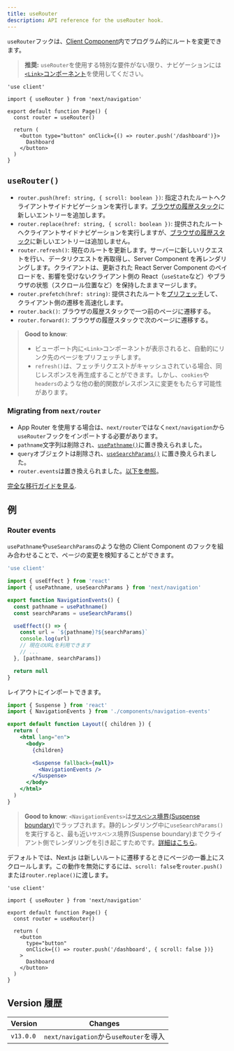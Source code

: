 ```yaml
---
title: useRouter
description: API reference for the useRouter hook.
---
```


`useRouter`フックは、[Client Component](/docs/app-router/building-your-application/rendering/client-components)内でプログラム的にルートを変更できます。

> **推奨:** `useRouter`を使用する特別な要件がない限り、ナビゲーションには[`<Link>`コンポーネント](/docs/app-router/building-your-application/routing/linking-and-navigating#link-コンポーネント)を使用してください。

```tsx title="app/example-client-component.tsx"
'use client'

import { useRouter } from 'next/navigation'

export default function Page() {
  const router = useRouter()

  return (
    <button type="button" onClick={() => router.push('/dashboard')}>
      Dashboard
    </button>
  )
}
```

## `useRouter()`

- `router.push(href: string, { scroll: boolean })`: 指定されたルートへクライアントサイドナビゲーションを実行します。[ブラウザの履歴スタック](https://developer.mozilla.org/en-US/docs/Web/API/History_API)に新しいエントリーを追加します。
- `router.replace(href: string, { scroll: boolean })`: 提供されたルートへクライアントサイドナビゲーションを実行しますが、[ブラウザの履歴スタック](https://developer.mozilla.org/en-US/docs/Web/API/History_API)に新しいエントリーは追加しません。
- `router.refresh()`: 現在のルートを更新します。サーバーに新しいリクエストを行い、データリクエストを再取得し、Server Component を再レンダリングします。クライアントは、更新された React Server Component のペイロードを、影響を受けないクライアント側の React（`useState`など）やブラウザの状態（スクロール位置など）を保持したままマージします。
- `router.prefetch(href: string)`: 提供されたルートを[プリフェッチ](/docs/app-router/building-your-application/routing/linking-and-navigating#プリフェッチ)して、クライアント側の遷移を高速化します。
- `router.back()`: ブラウザの履歴スタックで一つ前のページに遷移する。
- `router.forward()`: ブラウザの履歴スタックで次のページに遷移する。

> **Good to know**:
>
> - ビューポート内に`<Link>`コンポーネントが表示されると、自動的にリンク先のページをプリフェッチします。
> - `refresh()`は、フェッチリクエストがキャッシュされている場合、同じレスポンスを再生成することができます。しかし、`cookies`や`headers`のような他の動的関数がレスポンスに変更をもたらす可能性があります。

### Migrating from `next/router`

- App Router を使用する場合は、`next/router`ではなく`next/navigation`から`useRouter`フックをインポートする必要があります。
- `pathname`文字列は削除され、[`usePathname()`](/docs/app-router/api-reference/functions/use-pathname)に置き換えられました。
- `query`オブジェクトは削除され、[`useSearchParams()`](/docs/app-router/api-reference/functions/use-search-params) に置き換えられました。
- `router.events`は置き換えられました。[以下を参照](#router-events)。

[完全な移行ガイドを見る](/docs/app-router/building-your-application/upgrading/app-router-migration).

## 例

### Router events

`usePathname`や`useSearchParams`のような他の Client Component のフックを組み合わせることで、ページの変更を検知することができます。

```jsx title="app/components/navigation-events.js"
'use client'

import { useEffect } from 'react'
import { usePathname, useSearchParams } from 'next/navigation'

export function NavigationEvents() {
  const pathname = usePathname()
  const searchParams = useSearchParams()

  useEffect(() => {
    const url = `${pathname}?${searchParams}`
    console.log(url)
    // 現在のURLを利用できます
    // ...
  }, [pathname, searchParams])

  return null
}
```

レイアウトにインポートできます。

```jsx title="app/layout.js" highlight={2,10-12}
import { Suspense } from 'react'
import { NavigationEvents } from './components/navigation-events'

export default function Layout({ children }) {
  return (
    <html lang="en">
      <body>
        {children}

        <Suspense fallback={null}>
          <NavigationEvents />
        </Suspense>
      </body>
    </html>
  )
}
```

> **Good to know**: `<NavigationEvents>`は[`サスペンス`境界(Suspense boundary)](/docs/app-router/building-your-application/routing/loading-ui-and-streaming#example)でラップされます。静的レンダリング中に`useSearchParams()`を実行すると、最も近い`サスペンス`境界(Suspense boundary)までクライアント側でレンダリングを引き起こすためです。[詳細はこちら](/docs/app-router/api-reference/functions/use-search-params)。

デフォルトでは、Next.js は新しいルートに遷移するときにページの一番上にスクロールします。この動作を無効にするには、`scroll: false`を`router.push()`または`router.replace()`に渡します。

```tsx title="app/example-client-component.tsx"
'use client'

import { useRouter } from 'next/navigation'

export default function Page() {
  const router = useRouter()

  return (
    <button
      type="button"
      onClick={() => router.push('/dashboard', { scroll: false })}
    >
      Dashboard
    </button>
  )
}
```

## Version 履歴

| Version   | Changes                                |
| --------- | -------------------------------------- |
| `v13.0.0` | `next/navigation`から`useRouter`を導入 |
